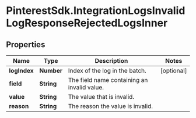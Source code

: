 # PinterestSdk.IntegrationLogsInvalidLogResponseRejectedLogsInner

## Properties

Name | Type | Description | Notes
------------ | ------------- | ------------- | -------------
**logIndex** | **Number** | Index of the log in the batch. | [optional] 
**field** | **String** | The field name containing an invalid value. | 
**value** | **String** | The value that is invalid. | 
**reason** | **String** | The reason the value is invalid. | 


